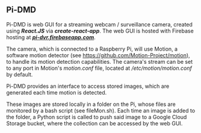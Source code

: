## Pi-DMD

Pi-DMD is web GUI for a streaming webcam / surveillance camera, created using <b><i>React.JS</i></b> via <b><i>create-react-app</i></b>. The web GUI is hosted with Firebase hosting at <b><i><a href="http://pi-dvr.firebaseapp.com">pi-dvr.firebaseapp.com</i></b></a>.

The camera, which is connected to a Raspberry Pi, will use Motion, a software motion detector (see https://github.com/Motion-Project/motion), to handle its motion detection capabilities. The camera's stream can be set to any port in Motion's <i>motion.conf</i> file, located at <i>/etc/motion/motion.conf</i> by default.

Pi-DMD provides an interface to access stored images, which are generated each time motion is detected.

These images are stored locally in a folder on the Pi, whose files are monitored by a bash script (see fileMon.sh). Each time an image is added to the folder, a Python script is called to push said image to a Google Cloud Storage bucket, where the collection can be accessed by the web GUI.
